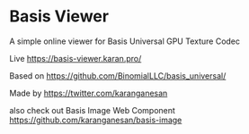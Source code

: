 # Basis Viewer

A simple online viewer for Basis Universal GPU Texture Codec

Live https://basis-viewer.karan.pro/

Based on https://github.com/BinomialLLC/basis_universal/

Made by https://twitter.com/karanganesan

also check out Basis Image Web Component https://github.com/karanganesan/basis-image
